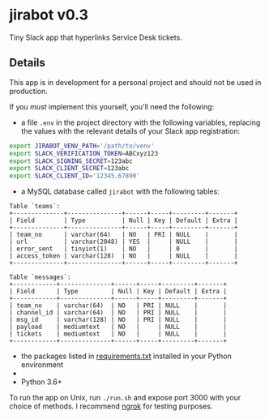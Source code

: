 # jirabot v0.3
Tiny Slack app that hyperlinks Service Desk tickets.

## Details
This app is in development for a personal project and should not be used in production.

If you *must* implement this yourself, you'll need the following:

* a file `.env` in the project directory with the following variables, replacing the values with the relevant details of your Slack app registration:
```sh
export JIRABOT_VENV_PATH='/path/to/venv'
export SLACK_VERIFICATION_TOKEN=ABCxyz123
export SLACK_SIGNING_SECRET=123abc
export SLACK_CLIENT_SECRET=123abc
export SLACK_CLIENT_ID='12345.67890'
```

* a MySQL database called `jirabot` with the following tables:
```
Table `teams`:
+--------------+---------------+------+-----+---------+-------+
| Field        | Type          | Null | Key | Default | Extra |
+--------------+---------------+------+-----+---------+-------+
| team_no      | varchar(64)   | NO   | PRI | NULL    |       |
| url          | varchar(2048) | YES  |     | NULL    |       |
| error_sent   | tinyint(1)    | NO   |     | 0       |       |
| access_token | varchar(128)  | NO   |     | NULL    |       |
+--------------+---------------+------+-----+---------+-------+
```
```
Table `messages`:
+------------+--------------+------+-----+---------+-------+
| Field      | Type         | Null | Key | Default | Extra |
+------------+--------------+------+-----+---------+-------+
| team_no    | varchar(64)  | NO   | PRI | NULL    |       |
| channel_id | varchar(64)  | NO   | PRI | NULL    |       |
| msg_id     | varchar(128) | NO   | PRI | NULL    |       |
| payload    | mediumtext   | NO   |     | NULL    |       |
| tickets    | mediumtext   | NO   |     | NULL    |       |
+------------+--------------+------+-----+---------+-------+
```
* the packages listed in [requirements.txt](requirements.txt) installed in your Python environment
* 
* Python 3.6+

To run the app on Unix, run `./run.sh` and expose port 3000 with your choice of methods. I recommend [ngrok](https://ngrok.com/) for testing purposes.